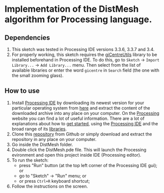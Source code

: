 Implementation of the DistMesh algorithm for Processing language.
===


## Dependencies
1. This sketch was tested in Processing IDE versions 3.3.6, 3.3.7 and 3.4.
2. For properly working, this sketch requires the [giCentreUtils](https://www.gicentre.net/utils) library to be installed beforehand in 
Processing IDE. To do this, go to `Sketch` -> `Import Library...` -> `Add Library...` menu. Then select from the list of available libraries or enter the word `gicentre` in `Search` field (the one with the small zooming glass).

## How to use
1. Install [Processing IDE](www.processing.org) by downloading its newest version for your particular operating system from [here](https://www.processing.org/download/) and extract the content of the downloaded archive into any place on your computer.
On the [Processing](www.processing.org) website you can find a lot of useful information. There are a lot of explanations about how to [get started](https://www.processing.org/tutorials/), using the [Processing IDE](https://www.processing.org/reference/environment/) and the broad range of its [libraries](https://www.processing.org/reference/libraries/).
2. Clone this [repository](https://github.com/ivanshuba/DistMeshProcessing) from Github or simply download and extract the repository in any place on your computer.
3. Go inside the DistMesh folder.
4. Double click the DistMesh.pde file. This will launch the Processing evironment and open this project inside IDE (Processing editor). 
5. To run the sketch:
   - press "Run" button (at the top left corner of the Processing IDE gui);
    or  
   - go to "Sketch" -> "Run" menu;
    or
   -  or press `Ctrl+R` keyboard shortcut;
6. Follow the instructions on the screen.

